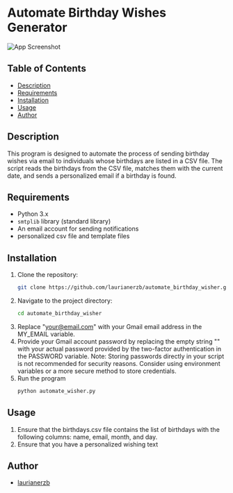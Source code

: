 # Automate Birthday Wishes Generator

![App Screenshot]()

## Table of Contents

- [Description](#description)
- [Requirements](#requirements)
- [Installation](#installation)
- [Usage](#usage)
- [Author](#author)

## Description
This program is designed to automate the process of sending birthday wishes via email 
to individuals whose birthdays are listed in a CSV file. The script reads the birthdays 
from the CSV file, matches them with the current date, and sends a personalized email 
if a birthday is found.

## Requirements
- Python 3.x
- `smtplib` library (standard library)
- An email account for sending notifications
- personalized csv file and template files

## Installation
1. Clone the repository:
   ```bash
   git clone https://github.com/laurianerzb/automate_birthday_wisher.git
2. Navigate to the project directory:
   ```bash 
   cd automate_birthday_wisher
3. Replace "your@email.com" with your Gmail email address in the MY_EMAIL variable.
4. Provide your Gmail account password by replacing the empty string "" with your 
actual password provided by the two-factor authentication in the PASSWORD variable. 
Note: Storing passwords directly in your script is not recommended for security reasons. 
Consider using environment variables or a more secure method to store credentials.
5. Run the program
   ```bash
   python automate_wisher.py

## Usage

1. Ensure that the birthdays.csv file contains the list of birthdays with 
the following columns: name, email, month, and day. 
2. Ensure that you have a personalized wishing text

## Author
- [laurianerzb](https://github.com/laurianerzb)
